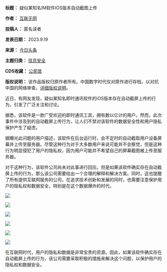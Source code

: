 

**标题：** 疑似某知名IM软件IOS版本自动截图上传  

**作者：** [互联无网](https://chinadigitaltimes.net/space/互联无网)  

**投稿人：** 匿名读者  

**发表日期：** 2023.9.19  

**来源：** [今日头条](https://archive.md/2023.09.22-061933/https://www.toutiao.com/article/7280458220160762403/)  

**主题归类：** [信息安全](https://chinadigitaltimes.net/space/信息安全)  

**CDS收藏：** [公民馆](https://chinadigitaltimes.net/space/%E5%85%AC%E6%B0%91%E9%A6%86)  

**版权说明：** 该作品版权归原作者所有。中国数字时代仅对原作进行存档，以对抗中国的网络审查。[详细版权说明](https://chinadigitaltimes.net/chinese/copyright)。


近日，有网友发现，疑似某知名即时通讯软件的iOS版本存在自动截屏上传的行为，引发了广泛关注和讨论。


据悉，该软件是一款广受欢迎的即时通讯工具，拥有数以亿计的用户。然而，此次事件中涉及到的自动截屏上传行为，让人们不禁对该软件的数据安全性和用户隐私保护产生了疑虑。


据曝光此问题的用户描述，该软件在后台运行时，会不定时的自动截取用户设备屏幕并上传至服务器。尽管这种行为对于大多数用户来说可能并不会察觉，但是这种行为明显侵犯了用户的隐私权，因为用户可能并不希望自己的屏幕截图被上传至服务器。


对于这种行为，该软件公司尚未对此事进行回应。但是如果该软件确实存在自动截屏上传的行为，那么该公司需要给出一个合理的解释和解决方案。同时，这也提醒了所有提供互联网服务的公司，在追求技术创新和发展的同时，也需要注意保护用户的隐私权和数据安全，特别是在这个数据爆炸的时代。


![](https://chinadigitaltimes.net/chinese/files/2023/09/82b98571439c04c449fb068443e2e93baadded48.webp)


![](https://chinadigitaltimes.net/chinese/files/2023/09/843fa9e4f6ffff32a7478462b219c72fc8ced832.webp)


![](https://chinadigitaltimes.net/chinese/files/2023/09/1a681af14d443373646b0aa519b1af39724eb3a1.webp)


![](https://chinadigitaltimes.net/chinese/files/2023/09/74f18b7f7e9fae6a6bc8510780a12bbd9c3d7b47.webp)


![](https://chinadigitaltimes.net/chinese/files/2023/09/63d0d6fffc28cae9f84a93dd3bf03eff38e386ed.webp)


![](https://chinadigitaltimes.net/chinese/files/2023/09/d47e35213e2a3c7a52b54c116f91f7771e4d9ff4-scaled.webp)


在互联网时代，用户的隐私和数据是非常宝贵的资源。因此，如果该软件确实存在自动截屏上传的行为，该公司需要采取积极的措施来解决这个问题，以保护用户的隐私权和数据安全。

